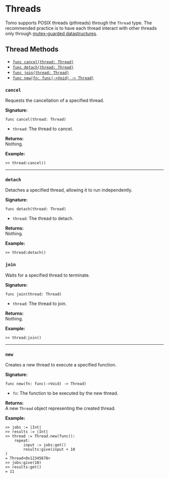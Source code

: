 # Threads

Tomo supports POSIX threads (pthreads) through the `Thread` type. The
recommended practice is to have each thread interact with other threads only
through [mutex-guarded datastructures](mutexed.md).

## Thread Methods

- [`func cancel(thread: Thread)`](#cancel)
- [`func detach(thread: Thread)`](#detach)
- [`func join(thread: Thread)`](#join)
- [`func new(fn: func(->Void) -> Thread)`](#new)

### `cancel`
Requests the cancellation of a specified thread.

**Signature:**  
```tomo
func cancel(thread: Thread)
```

- `thread`: The thread to cancel.

**Returns:**  
Nothing.

**Example:**  
```tomo
>> thread:cancel()
```

---

### `detach`
Detaches a specified thread, allowing it to run independently.

**Signature:**  
```tomo
func detach(thread: Thread)
```

- `thread`: The thread to detach.

**Returns:**  
Nothing.

**Example:**  
```tomo
>> thread:detach()
```
### `join`
Waits for a specified thread to terminate.

**Signature:**  
```tomo
func join(thread: Thread)
```

- `thread`: The thread to join.

**Returns:**  
Nothing.

**Example:**  
```tomo
>> thread:join()
```

---

### `new`
Creates a new thread to execute a specified function.

**Signature:**  
```tomo
func new(fn: func(->Void) -> Thread)
```

- `fn`: The function to be executed by the new thread.

**Returns:**  
A new `Thread` object representing the created thread.

**Example:**  
```tomo
>> jobs := |Int|
>> results := |Int|
>> thread := Thread.new(func():
    repeat:
        input := jobs:get()
        results:give(input + 10
)
= Thread<0x12345678>
>> jobs:give(10)
>> results:get()
= 11
```
